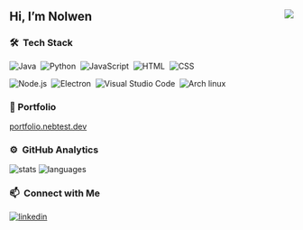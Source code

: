 ##  Hi,  I’m Nolwen <img align="right" src="https://komarev.com/ghpvc/?username=NolwenB&color=269077">


### 🛠 &nbsp;Tech Stack

![Java](https://img.shields.io/badge/-Java-141a20?style=flat&logo=Eclipse%20IDE&logoColor=FFF)&nbsp;
![Python](https://img.shields.io/badge/-Python-141a20?style=flat&logo=python&logoColor=FFF)&nbsp;
![JavaScript](https://img.shields.io/badge/-JavaScript-141a20?style=flat&logo=javascript&logoColor=FFF)&nbsp;
![HTML](https://img.shields.io/badge/-HTML-141a20?style=flat&logo=HTML5&logoColor=FFF)&nbsp;
![CSS](https://img.shields.io/badge/-CSS-141a20?style=flat&logo=CSS3&logoColor=FFF)&nbsp;

![Node.js](https://img.shields.io/badge/-Node.js-141a20?style=flat&logo=node.js&logoColor=FFF)&nbsp;
![Electron](https://img.shields.io/badge/-Electron-141a20?style=flat&logo=electron&logoColor=FFF)&nbsp;
![Visual Studio Code](https://img.shields.io/badge/-Visual%20Studio%20Code-141a20?style=flat&logo=visual-studio-code&logoColor=FFF)&nbsp;
![Arch linux](https://img.shields.io/badge/-Arch_Linux-141a20?style=flat&logo=arch-linux&logoColor=FFF)&nbsp;

### 📃 Portfolio
[portfolio.nebtest.dev](https://portfolio.nebtest.dev/)


### ⚙️ &nbsp;GitHub Analytics
![stats](https://github-readme-stats.vercel.app/api?username=NolwenB&theme=gotham&show_icons=true&border_color=2e3440)
![languages](https://github-readme-stats.vercel.app/api/top-langs/?username=NolwenB&layout=compact&theme=gotham&border_color=2e3440&card_width=250&card_height=250)

### 📫 &nbsp;Connect with Me
[![linkedin](https://img.shields.io/badge/-Nolwen%20Bachtle-0072b1?style=flat&logo=LinkedIn&logoColor=white)](https://www.linkedin.com/in/nbachtle/)
